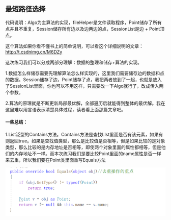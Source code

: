 ## 最短路径选择

代码说明：Algo为主算法的实现，fileHelper是文件读取程序，Point储存了所有点并且不重复，Session储存所有边以及边两边的点，SessionList是边 + Point顶点。

这个算法如果你看不懂书上的简单说明，可以看这个详细说明的文章：http://t.csdnimg.cn/M6DZy



这次练习我们可以分成两部分理解：数据的整理和储存+算法的实现。

1.数据怎么样储存需要先理解算法怎么样实现的，这里我们需要储存边的数据和点的数据。Session储存了边，Point储存了点，我把两者放到了一起，也就是放入了SessionList里面，你也可以不用这样，只需要改一下Algo就行了，改成传入两个参数。

2.算法的原理就是不断更新局部最优解，全部遍历后就能得到整体的最优解。我在这里难以用言语表示清楚具体过程，读者看上面那篇文章吧。



#### 一些总结：

1.List泛型的Contains方法。Contains方法是查找LIst里面是否有该元素，如果有则返回true。如果是查找值类型，那么是比较值是否相等，但是如果比较的是对象类型，那么比较的是内存地址是否相等，即使两个对象里面的属性都相等，但是他们的内存地址不一样。而本次练习我们是要比较Point里面的name属性是否一样来去重，所以我们要在Point类里面重写Equals方法

![1](总结.assets/1.png)

